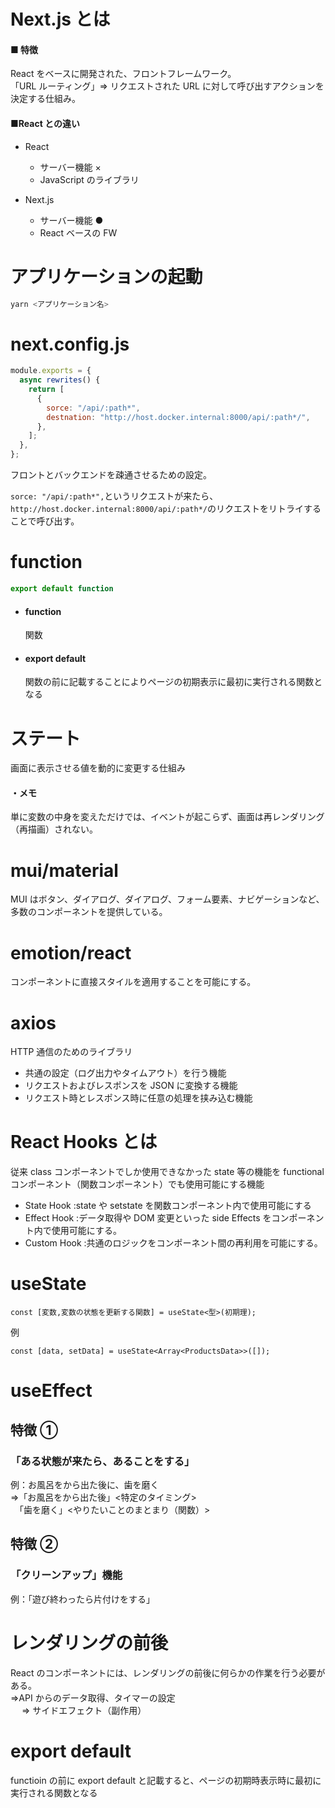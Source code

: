 # Next.js とは

#### ■ 特徴

React をベースに開発された、フロントフレームワーク。<br>
「URL ルーティング」⇒ リクエストされた URL に対して呼び出すアクションを決定する仕組み。

#### ■React との違い

- React

  - サーバー機能 ×
  - JavaScript のライブラリ

- Next.js
  - サーバー機能 ●
  - React ベースの FW

# アプリケーションの起動

```js
yarn <アプリケーション名>
```

# next.config.js

```js
module.exports = {
  async rewrites() {
    return [
      {
        sorce: "/api/:path*",
        destnation: "http://host.docker.internal:8000/api/:path*/",
      },
    ];
  },
};
```

フロントとバックエンドを疎通させるための設定。

`sorce: "/api/:path*",`というリクエストが来たら、`http://host.docker.internal:8000/api/:path*/`のリクエストをリトライすることで呼び出す。

# function

```js
export default function
```

- #### function
  関数
- #### export default
  関数の前に記載することによりページの初期表示に最初に実行される関数となる

# ステート

画面に表示させる値を動的に変更する仕組み

#### ・メモ

単に変数の中身を変えただけでは、イベントが起こらず、画面は再レンダリング（再描画）されない。

# mui/material

MUI はボタン、ダイアログ、ダイアログ、フォーム要素、ナビゲーションなど、多数のコンポーネントを提供している。

# emotion/react

コンポーネントに直接スタイルを適用することを可能にする。

# axios

HTTP 通信のためのライブラリ

- 共通の設定（ログ出力やタイムアウト）を行う機能
- リクエストおよびレスポンスを JSON に変換する機能
- リクエスト時とレスポンス時に任意の処理を挟み込む機能

# React Hooks とは

従来 class コンポーネントでしか使用できなかった state 等の機能を functional コンポーネント（関数コンポーネント）でも使用可能にする機能

- State Hook :state や setstate を関数コンポーネント内で使用可能にする
- Effect Hook :データ取得や DOM 変更といった side Effects をコンポーネント内で使用可能にする。
- Custom Hook :共通のロジックをコンポーネント間の再利用を可能にする。

# useState

```JS
const [変数,変数の状態を更新する関数] = useState<型>(初期理);
```

例

```JS
const [data, setData] = useState<Array<ProductsData>>([]);
```

# useEffect

## 特徴 ①

### 「ある状態が来たら、あることをする」

例：お風呂をから出た後に、歯を磨く<br>
⇒「お風呂をから出た後」<特定のタイミング><br>
　「歯を磨く」<やりたいことのまとまり（関数）>

## 特徴 ②

### 「クリーンアップ」機能

例：「遊び終わったら片付けをする」

# レンダリングの前後

React のコンポーネントには、レンダリングの前後に何らかの作業を行う必要がある。<br>
⇒API からのデータ取得、タイマーの設定 <br>
　 ⇒ サイドエフェクト（副作用）

# export default

functioin の前に export default と記載すると、ページの初期時表示時に最初に実行される関数となる

